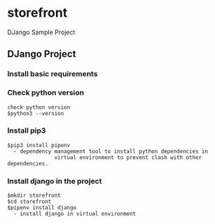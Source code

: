 # storefront
DJango Sample Project
## DJango Project
### Install basic requirements
### Check python version
```
check python version
$python3 --version
```
### Install pip3
```
$pip3 install pipenv
  - dependency management tool to install python dependencies in 
               virtual environment to prevent clash with other dependencies.
```
### Install django in the project
```
$mkdir storefront
$cd storefront
$pipenv install django
  - install django in virtual environment
```
